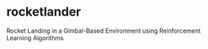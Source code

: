 # rocketlander
Rocket Landing in a Gimbal-Based Environment using Reinforcement Learning Algorithms
